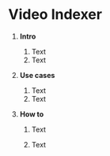 # Video Indexer

1. **Intro**

   1. Text
   2. Text

2. **Use cases**

   1. Text
   2. Text

3. **How to**

   1. Text

   2. Text